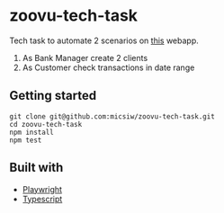 # zoovu-tech-task

Tech task to automate 2 scenarios on [this](https://www.globalsqa.com/angularJs-protractor/BankingProject/#/login) webapp.

1. As Bank Manager create 2 clients
2. As Customer check transactions in date range

## Getting started

```
git clone git@github.com:micsiw/zoovu-tech-task.git
cd zoovu-tech-task
npm install
npm test
```

## Built with

- [Playwright](https://playwright.dev/)
- [Typescript](https://www.typescriptlang.org/)
